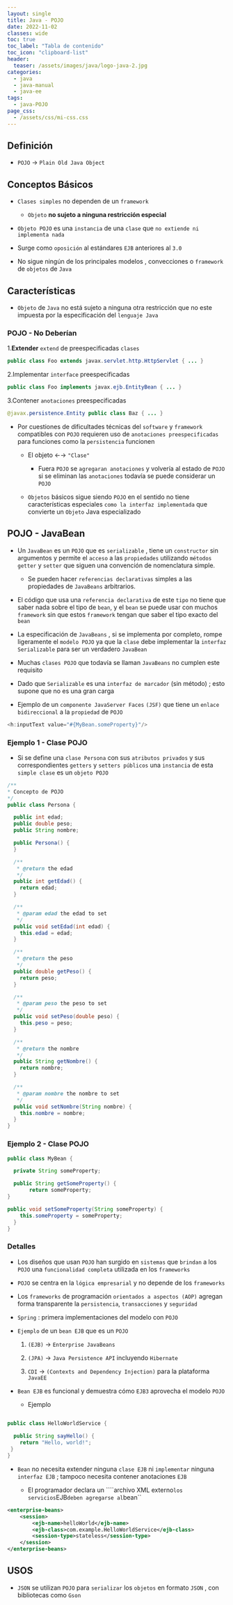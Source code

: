 ```yaml
---
layout: single
title: Java - POJO
date: 2022-11-02
classes: wide
toc: true
toc_label: "Tabla de contenido"
toc_icon: "clipboard-list"
header:
  teaser: /assets/images/java/logo-java-2.jpg
categories:
  - java
  - java-manual
  - java-ee
tags:
  - java-POJO
page_css:
  - /assets/css/mi-css.css
---
```


## Definición

* ``POJO`` → ``Plain Old Java Object``

## Conceptos Básicos

* ``Clases simples`` no dependen de un ``framework``

  * ``Objeto`` **no sujeto a ninguna restricción especial**

* ``Objeto POJO`` es una ``instancia`` de una ``clase`` que ``no extiende ni implementa nada``

* Surge como ``oposición`` al estándares ``EJB`` anteriores al ``3.0``

* No sigue ningún de los principales modelos , convecciones o ``framework`` de ``objetos`` de ``Java``

## Características  

* ``Objeto`` de  ``Java`` no está sujeto a ninguna otra restricción que no este impuesta por la especificación del ``lenguaje Java``

### POJO - No Deberían

1.**Extender** ``extend`` de preespecificadas ``clases``

```java
public class Foo extends javax.servlet.http.HttpServlet { ... }
```

2.Implementar ``interface`` preespecificadas

```java
public class Foo implements javax.ejb.EntityBean { ... }
```

3.Contener ``anotaciones`` preespecificadas

```java
@javax.persistence.Entity public class Baz { ... }
```

* Por cuestiones de dificultades técnicas del ``software`` y ``framework`` compatibles con ``POJO`` requieren uso de ``anotaciones preespecificadas`` para funciones como la ``persistencia`` funcionen

  * El objeto ←→ ``"Clase"``

    * Fuera ``POJO`` se ``agregaran anotaciones`` y volvería al estado de ``POJO`` si se eliminan las ``anotaciones`` todavía se puede considerar un ``POJO``

  * ``Objetos`` básicos sigue siendo ``POJO`` en el sentido no tiene características especiales ``como la interfaz implementada`` que convierte un ``Objeto`` Java especializado

## POJO - JavaBean

* Un ``JavaBean`` es un ``POJO`` que es ``serializable`` , tiene un ``constructor`` sin argumentos y permite el ``acceso`` a las ``propiedades`` utilizando ``métodos getter`` y ``setter`` que siguen una convención de nomenclatura simple.
  
  * Se pueden hacer ``referencias declarativas`` simples a las propiedades de ``JavaBeans`` arbitrarios.

* El código que usa una ``referencia declarativa`` de este ``tipo`` no tiene que saber nada sobre el tipo de ``bean``, y el ``bean`` se puede usar con muchos ``framework`` sin que estos ``framework`` tengan que saber el tipo exacto del ``bean``

* La especificación de ``JavaBeans`` , si se implementa por completo, rompe ligeramente el ``modelo POJO`` ya que la ``clase`` debe implementar la ``interfaz Serializable`` para ser un verdadero ``JavaBean``

* Muchas ``clases POJO`` que todavía se llaman ``JavaBeans`` no cumplen este requisito

* Dado que ``Serializable`` es una ``interfaz de marcador`` (sin método) ; esto supone que no es una gran carga

* Ejemplo de un ``componente JavaServer Faces`` ``(JSF)`` que tiene un ``enlace bidireccional`` a la ``propiedad`` de ``POJO``

```java
<h:inputText value="#{MyBean.someProperty}"/>
```

### Ejemplo 1 - Clase POJO

* Si se define una ``clase Persona`` con sus ``atributos privados`` y sus correspondientes ``getters`` y ``setters públicos`` una ``instancia`` de esta ``simple clase`` es un ``objeto POJO``

```java
/**
* Concepto de POJO
*/
public class Persona {

  public int edad;
  public double peso;
  public String nombre;

  public Persona() {
  }

  /**
   * @return the edad
   */
  public int getEdad() {
    return edad;
  }

  /**
   * @param edad the edad to set
   */
  public void setEdad(int edad) {
    this.edad = edad;
  }

  /**
   * @return the peso
   */
  public double getPeso() {
    return peso;
  }

  /**
   * @param peso the peso to set
   */
  public void setPeso(double peso) {
    this.peso = peso;
  }

  /**
   * @return the nombre
   */
  public String getNombre() {
    return nombre;
  }

  /**
   * @param nombre the nombre to set
   */
  public void setNombre(String nombre) {
    this.nombre = nombre;
  }
}
```

### Ejemplo 2 - Clase POJO

```java
public class MyBean {

  private String someProperty;

  public String getSomeProperty() {
       return someProperty;
}

public void setSomeProperty(String someProperty) {
    this.someProperty = someProperty;
  }
}
```

### Detalles

* Los diseños que usan ``POJO`` han surgido en ``sistemas`` que ``brindan`` a los ``POJO`` una ``funcionalidad completa`` utilizada en los ``frameworks``

* ``POJO`` se centra en la ``lógica empresarial`` y no depende de los ``frameworks``

* Los ``frameworks`` de programación ``orientados a aspectos (AOP)`` agregan forma transparente la ``persistencia``, ``transacciones`` y ``seguridad``

* ``Spring`` : primera implementaciones del modelo con ``POJO``

* ``Ejemplo`` de un ``bean EJB`` que es un ``POJO``

    1. ``(EJB)`` → ``Enterprise JavaBeans``

    2. ``(JPA)`` →  ``Java Persistence API`` incluyendo ``Hibernate``

    3. ``CDI`` → ``(Contexts and Dependency Injection)`` para la plataforma ``JavaEE``

* ``Bean EJB`` es funcional y demuestra cómo ``EJB3`` aprovecha el modelo ``POJO``

  * Ejemplo

```java

public class HelloWorldService {
  
  public String sayHello() {
    return "Hello, world!";
 }
}
```

* ``Bean`` no necesita extender ninguna ``clase EJB`` ni ``implementar`` ninguna ``interfaz EJB`` ; tampoco necesita contener anotaciones ``EJB``

  * El programador declara un ````archivo XML externo`` los servicios ``EJB`` deben agregarse al ``bean``

```xml
<enterprise-beans>
    <session>
        <ejb-name>helloWorld</ejb-name>
        <ejb-class>com.example.HelloWorldService</ejb-class>
        <session-type>stateless</session-type>
    </session>
</enterprise-beans>
```

## USOS

* ``JSON`` se utilizan ``POJO`` para ``serializar`` los ``objetos`` en formato ``JSON`` , con bibliotecas como ``Gson``
